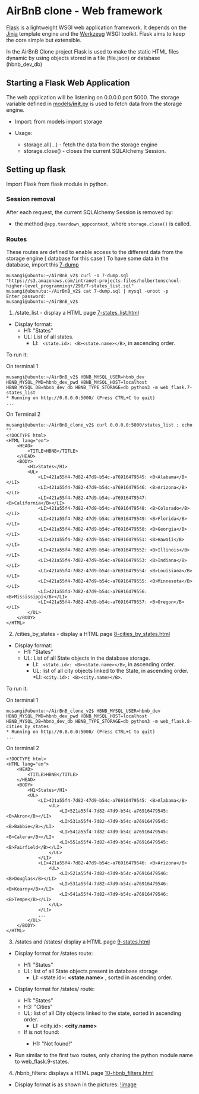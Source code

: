 # AirBnB clone - Web framework

[Flask](https://flask.palletsprojects.com/en/2.0.x/) is a lightweight WSGI web application framework. It depends on the [Jinja](https://palletsprojects.com/p/jinja) template engine and the [Werkzeug](https://palletsprojects.com/p/werkzeug) WSGI toolkit. Flask aims to keep the core simple but extensible.

In the AirBnB Clone project Flask is used to make the static HTML files dynamic by using objects stored in a file (file.json) or database (hbnb_dev_db)

## Starting a Flask Web Application

The web application will be listening on 0.0.0.0 port 5000. The storage variable defined in [models/__init__.py](https://github.com/musangisilvia/AirBnB_clone_v2/blob/master/models/__init__.py) is used to fetch data from the storage engine.
 - Import:
 	from models import storage

 - Usage:
 	* storage.all(...) - fetch the data from the storage engine
 	* storage.close() - closes the current SQLAlchemy Session.

## Setting up flask
Import Flask from flask module in python.

### Session removal
After each request, the current SQLAlchemy Session is removed by:
- the method ``` @app.teardown_appcontext ```, where ``` storage.close() ``` is called.

### Routes

These routes are defined to enable access to the different data from the storage engine ( database for this case )
To have some data in the database, import this [7-dump](https://s3.amazonaws.com/intranet-projects-files/holbertonschool-higher-level_programming+/290/7-states_list.sql)

```
musangi@ubuntu:~/AirBnB_v2$ curl -o 7-dump.sql "https://s3.amazonaws.com/intranet-projects-files/holbertonschool-higher-level_programming+/290/7-states_list.sql"
musangi@ubunutu:~/AirBnB_v2$ cat 7-dump.sql | mysql -uroot -p
Enter password:
musangi@ubuntu:~/AirBnB_v2$
```

1. /state_list - display a HTML page [7-states_list.html](https://github.com/musangisilvia/AirBnB_clone_v2/blob/master/web_flask/templates/7-states_list.html)

- Display format: 
	* H1: "States"
	* UL: List of all states.
		* LI: ``` <state.id>: <B><state.name></B>```, in ascending order. <br>

To run it: <br>

On terminal 1 <br>

```
musangi@ubuntu:~/AirBnB_v2$ HBNB_MYSQL_USER=hbnb_dev HBNB_MYSQL_PWD=hbnb_dev_pwd HBNB_MYSQL_HOST=localhost HBNB_MYSQL_DB=hbnb_dev_db HBNB_TYPE_STORAGE=db python3 -m web_flask.7-states_list
* Running on http://0.0.0.0:5000/ (Press CTRL+C to quit)
...

```

On Terminal 2 <br>

```
musangi@ubuntu:~/AirBnB_clone_v2$ curl 0.0.0.0:5000/states_list ; echo ""
<!DOCTYPE html>
<HTML lang="en">
	<HEAD>
		<TITLE>HBNB</TITLE>
	</HEAD>
	<BODY>
		<H1>States</H1>
		<UL>
			<LI>421a55f4-7d82-47d9-b54c-a76916479545: <B>Alabama</B></LI>
			<LI>421a55f4-7d82-47d9-b54c-a76916479546: <B>Arizona</B></LI>
			<LI>421a55f4-7d82-47d9-b54c-a76916479547: <B>California</B></LI>
			<LI>421a55f4-7d82-47d9-b54c-a76916479548: <B>Colorado</B></LI>
			<LI>421a55f4-7d82-47d9-b54c-a76916479549: <B>Florida</B></LI>
			<LI>421a55f4-7d82-47d9-b54c-a76916479550: <B>Georgia</B></LI>
			<LI>421a55f4-7d82-47d9-b54c-a76916479551: <B>Hawaii</B></LI>
			<LI>421a55f4-7d82-47d9-b54c-a76916479552: <B>Illinois</B></LI>
			<LI>421a55f4-7d82-47d9-b54c-a76916479553: <B>Indiana</B></LI>
			<LI>421a55f4-7d82-47d9-b54c-a76916479554: <B>Louisiana</B></LI>
			<LI>421a55f4-7d82-47d9-b54c-a76916479555: <B>Minnesota</B></LI>
			<LI>421a55f4-7d82-47d9-b54c-a76916479556: <B>Mississippi</B></LI>
			<LI>421a55f4-7d82-47d9-b54c-a76916479557: <B>Oregon</B></LI>
		</UL>
	</BODY>
</HTML>
```

2. /cities_by_states - display a HTML page [8-cities_by_states.html](https://github.com/musangisilvia/AirBnB_clone_v2/blob/master/web_flask/templates/8-cities_by_states.html)
- Display format:
	* H1: "States"
	* UL: List of all State objects in the database storage.
		* LI: ``` <state.id>: <B><state.name></B>```, in ascending order.
		* UL: list of all city objects linked to the State, in ascending order.
			*LI: ``` <city.id>: <B><city.name></B> ```. <br>

To run it: <br>

On terminal 1 <br>

```
musangi@ubuntu:~/AirBnB_clone_v2$ HBNB_MYSQL_USER=hbnb_dev HBNB_MYSQL_PWD=hbnb_dev_pwd HBNB_MYSQL_HOST=localhost HBNB_MYSQL_DB=hbnb_dev_db HBNB_TYPE_STORAGE=db python3 -m web_flask.8-cities_by_states
* Running on http://0.0.0.0:5000/ (Press CTRL+C to quit)
...
```

On terminal 2 <br>

```
<!DOCTYPE html>
<HTML lang="en">
    <HEAD>
        <TITLE>HBNB</TITLE>
    </HEAD>
    <BODY>
		<H1>States</H1>
		<UL>
			<LI>421a55f4-7d82-47d9-b54c-a76916479545: <B>Alabama</B>
				<UL>
					<LI>521a55f4-7d82-47d9-b54c-a76916479545: <B>Akron</B></LI>
					<LI>531a55f4-7d82-47d9-b54c-a76916479545: <B>Babbie</B></LI>
					<LI>541a55f4-7d82-47d9-b54c-a76916479545: <B>Calera</B></LI>
					<LI>551a55f4-7d82-47d9-b54c-a76916479545: <B>Fairfield</B></LI>
				</UL>
			</LI>
			<LI>421a55f4-7d82-47d9-b54c-a76916479546: <B>Arizona</B>
				<UL>
					<LI>521a55f4-7d82-47d9-b54c-a76916479546: <B>Douglas</B></LI>
					<LI>531a55f4-7d82-47d9-b54c-a76916479546: <B>Kearny</B></LI>
					<LI>541a55f4-7d82-47d9-b54c-a76916479546: <B>Tempe</B></LI>
				</UL>
			</LI>
			...
		</UL>
	</BODY>
</HTML>
```

3. /states and /states/<id> display a HTML page [9-states.html](https://github.com/musangisilvia/AirBnB_clone_v2/blob/master/web_flask/templates/9-states.html)
- Display format for /states route:
	* H1: "States"
	* UL: list of all State objects present in database storage
		* LI: <state.id>: <B><state.name></B> , sorted in ascending order.

- Display format for /states/<id> route:
	* H1: "States"
	* H3: "Cities"
	* UL: list of all City objects linked to the state, sorted in ascending order.
		* LI: <city.id>: <B><city.name></B>
	* If <id> is not found:
		* H1: "Not found!"

- Run similar to the first two routes, only chaning the python module name to web_flask.9-states.

4. /hbnb_filters: displays a HTML page [10-hbnb_filters.html](https://github.com/musangisilvia/AirBnB_clone_v2/blob/master/web_flask/templates/10-hbnb_filters.html)

- Display format is as shown in the pictures:
[!image]()


